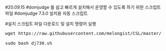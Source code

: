 #20.09.15
#domjudge 를 쉽고 빠르게 설치해서 운영할 수 있도록 하기 위한 스크립트 파일
#domjudge 7.3.0 설치용 자동 스크립트

#설치 스크립트 파일 다운로드 및 설치 명령어 실행

<pre>
wget https://raw.githubusercontent.com/melongist/CSL/master/domjudge/dj730.sh

sudo bash dj730.sh
</pre>
